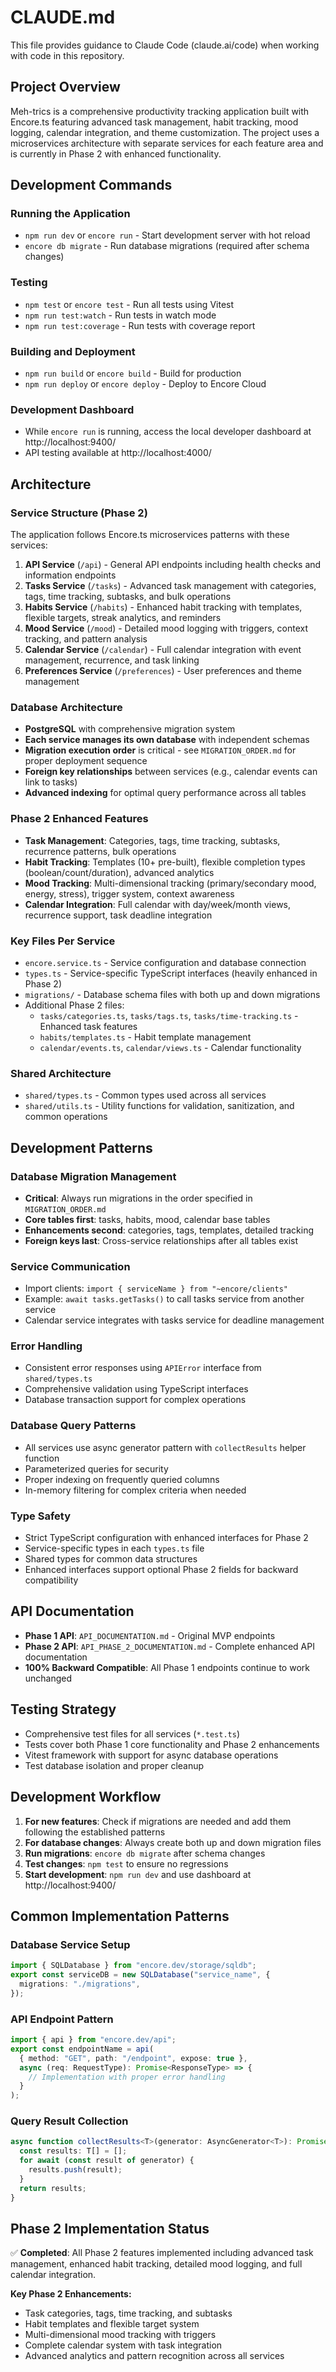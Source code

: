 # CLAUDE.md

This file provides guidance to Claude Code (claude.ai/code) when working with code in this repository.

## Project Overview

Meh-trics is a comprehensive productivity tracking application built with Encore.ts featuring advanced task management, habit tracking, mood logging, calendar integration, and theme customization. The project uses a microservices architecture with separate services for each feature area and is currently in Phase 2 with enhanced functionality.

## Development Commands

### Running the Application
- `npm run dev` or `encore run` - Start development server with hot reload
- `encore db migrate` - Run database migrations (required after schema changes)

### Testing
- `npm test` or `encore test` - Run all tests using Vitest
- `npm run test:watch` - Run tests in watch mode
- `npm run test:coverage` - Run tests with coverage report

### Building and Deployment
- `npm run build` or `encore build` - Build for production
- `npm run deploy` or `encore deploy` - Deploy to Encore Cloud

### Development Dashboard
- While `encore run` is running, access the local developer dashboard at http://localhost:9400/
- API testing available at http://localhost:4000/

## Architecture

### Service Structure (Phase 2)
The application follows Encore.ts microservices patterns with these services:

1. **API Service** (`/api`) - General API endpoints including health checks and information endpoints
2. **Tasks Service** (`/tasks`) - Advanced task management with categories, tags, time tracking, subtasks, and bulk operations
3. **Habits Service** (`/habits`) - Enhanced habit tracking with templates, flexible targets, streak analytics, and reminders
4. **Mood Service** (`/mood`) - Detailed mood logging with triggers, context tracking, and pattern analysis
5. **Calendar Service** (`/calendar`) - Full calendar integration with event management, recurrence, and task linking
6. **Preferences Service** (`/preferences`) - User preferences and theme management

### Database Architecture
- **PostgreSQL** with comprehensive migration system
- **Each service manages its own database** with independent schemas
- **Migration execution order** is critical - see `MIGRATION_ORDER.md` for proper deployment sequence
- **Foreign key relationships** between services (e.g., calendar events can link to tasks)
- **Advanced indexing** for optimal query performance across all tables

### Phase 2 Enhanced Features
- **Task Management**: Categories, tags, time tracking, subtasks, recurrence patterns, bulk operations
- **Habit Tracking**: Templates (10+ pre-built), flexible completion types (boolean/count/duration), advanced analytics
- **Mood Tracking**: Multi-dimensional tracking (primary/secondary mood, energy, stress), trigger system, context awareness
- **Calendar Integration**: Full calendar with day/week/month views, recurrence support, task deadline integration

### Key Files Per Service
- `encore.service.ts` - Service configuration and database connection
- `types.ts` - Service-specific TypeScript interfaces (heavily enhanced in Phase 2)
- `migrations/` - Database schema files with both up and down migrations
- Additional Phase 2 files:
  - `tasks/categories.ts`, `tasks/tags.ts`, `tasks/time-tracking.ts` - Enhanced task features
  - `habits/templates.ts` - Habit template management
  - `calendar/events.ts`, `calendar/views.ts` - Calendar functionality

### Shared Architecture
- `shared/types.ts` - Common types used across all services
- `shared/utils.ts` - Utility functions for validation, sanitization, and common operations

## Development Patterns

### Database Migration Management
- **Critical**: Always run migrations in the order specified in `MIGRATION_ORDER.md`
- **Core tables first**: tasks, habits, mood, calendar base tables
- **Enhancements second**: categories, tags, templates, detailed tracking
- **Foreign keys last**: Cross-service relationships after all tables exist

### Service Communication
- Import clients: `import { serviceName } from "~encore/clients"`
- Example: `await tasks.getTasks()` to call tasks service from another service
- Calendar service integrates with tasks service for deadline management

### Error Handling
- Consistent error responses using `APIError` interface from `shared/types.ts`
- Comprehensive validation using TypeScript interfaces
- Database transaction support for complex operations

### Database Query Patterns
- All services use async generator pattern with `collectResults` helper function
- Parameterized queries for security
- Proper indexing on frequently queried columns
- In-memory filtering for complex criteria when needed

### Type Safety
- Strict TypeScript configuration with enhanced interfaces for Phase 2
- Service-specific types in each `types.ts` file
- Shared types for common data structures
- Enhanced interfaces support optional Phase 2 fields for backward compatibility

## API Documentation

- **Phase 1 API**: `API_DOCUMENTATION.md` - Original MVP endpoints
- **Phase 2 API**: `API_PHASE_2_DOCUMENTATION.md` - Complete enhanced API documentation
- **100% Backward Compatible**: All Phase 1 endpoints continue to work unchanged

## Testing Strategy

- Comprehensive test files for all services (`*.test.ts`)
- Tests cover both Phase 1 core functionality and Phase 2 enhancements
- Vitest framework with support for async database operations
- Test database isolation and proper cleanup

## Development Workflow

1. **For new features**: Check if migrations are needed and add them following the established patterns
2. **For database changes**: Always create both up and down migration files
3. **Run migrations**: `encore db migrate` after schema changes
4. **Test changes**: `npm test` to ensure no regressions
5. **Start development**: `npm run dev` and use dashboard at http://localhost:9400/

## Common Implementation Patterns

### Database Service Setup
```ts
import { SQLDatabase } from "encore.dev/storage/sqldb";
export const serviceDB = new SQLDatabase("service_name", {
  migrations: "./migrations",
});
```

### API Endpoint Pattern
```ts
import { api } from "encore.dev/api";
export const endpointName = api(
  { method: "GET", path: "/endpoint", expose: true },
  async (req: RequestType): Promise<ResponseType> => {
    // Implementation with proper error handling
  }
);
```

### Query Result Collection
```ts
async function collectResults<T>(generator: AsyncGenerator<T>): Promise<T[]> {
  const results: T[] = [];
  for await (const result of generator) {
    results.push(result);
  }
  return results;
}
```

## Phase 2 Implementation Status

✅ **Completed**: All Phase 2 features implemented including advanced task management, enhanced habit tracking, detailed mood logging, and full calendar integration.

**Key Phase 2 Enhancements:**
- Task categories, tags, time tracking, and subtasks
- Habit templates and flexible target system
- Multi-dimensional mood tracking with triggers
- Complete calendar system with task integration
- Advanced analytics and pattern recognition across all services